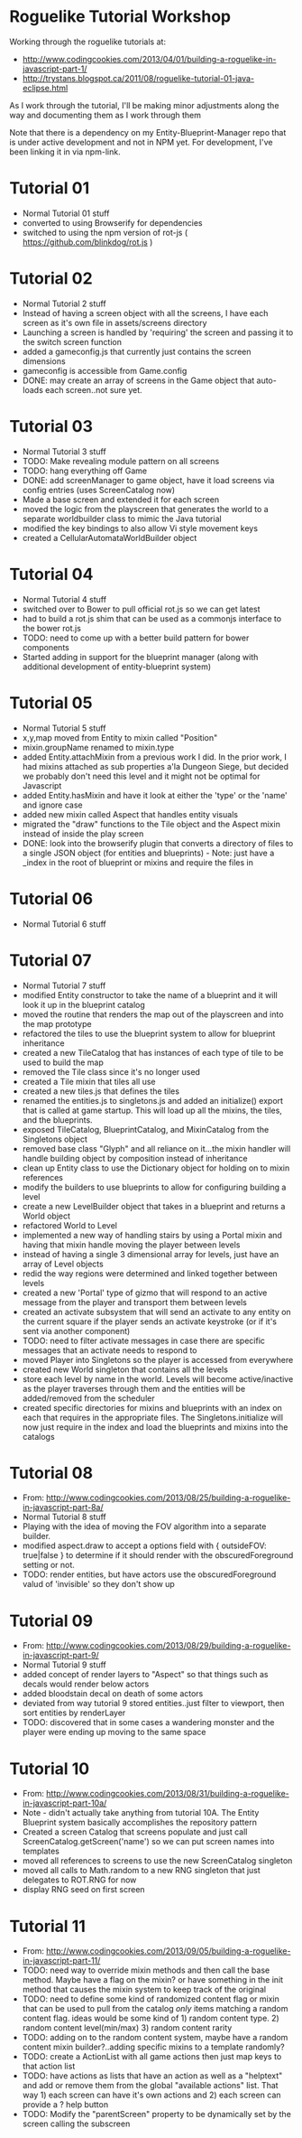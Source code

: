 Roguelike Tutorial Workshop
===============

Working through the roguelike tutorials at:
* http://www.codingcookies.com/2013/04/01/building-a-roguelike-in-javascript-part-1/
* http://trystans.blogspot.ca/2011/08/roguelike-tutorial-01-java-eclipse.html

As I work through the tutorial, I'll be making minor adjustments along the way and documenting them as I work through them

Note that there is a dependency on my Entity-Blueprint-Manager repo that is under active development and not in NPM yet.  For development, I've been linking it in via npm-link.

Tutorial 01
====
* Normal Tutorial 01 stuff
* converted to using Browserify for dependencies
* switched to using the npm version of rot-js ( https://github.com/blinkdog/rot.js )

Tutorial 02
====
* Normal Tutorial 2 stuff
* Instead of having a screen object with all the screens, I have each screen as it's own file in assets/screens directory
* Launching a screen is handled by 'requiring' the screen and passing it to the switch screen function
* added a gameconfig.js that currently just contains the screen dimensions
* gameconfig is accessible from Game.config
* DONE: may create an array of screens in the Game object that auto-loads each screen..not sure yet.

Tutorial 03
====
* Normal Tutorial 3 stuff
* TODO: Make revealing module pattern on all screens
* TODO: hang everything off Game
* DONE: add screenManager to game object, have it load screens via config entries (uses ScreenCatalog now)
* Made a base screen and extended it for each screen
* moved the logic from the playscreen that generates the world to a separate worldbuilder class to mimic the Java tutorial
* modified the key bindings to also allow Vi style movement keys
* created a CellularAutomataWorldBuilder object

Tutorial 04
====
* Normal Tutorial 4 stuff
* switched over to Bower to pull official rot.js so we can get latest
* had to build a rot.js shim that can be used as a commonjs interface to the bower rot.js
* TODO: need to come up with a better build pattern for bower components
* Started adding in support for the blueprint manager (along with additional development of entity-blueprint system)

Tutorial 05
===
* Normal Tutorial 5 stuff
* x,y,map moved from Entity to mixin called "Position"
* mixin.groupName renamed to mixin.type
* added Entity.attachMixin from a previous work I did.  In the prior work, I had mixins attached as sub properties a'la Dungeon Siege, but decided we probably don't need this level and it might not be optimal for Javascript
* added Entity.hasMixin and have it look at either the 'type' or the 'name' and ignore case
* added new mixin called Aspect that handles entity visuals
* migrated the "draw" functions to the Tile object and the Aspect mixin instead of inside the play screen
* DONE: look into the browserify plugin that converts a directory of files to a single JSON object (for entities and blueprints) - Note: just have a _index in the root of blueprint or mixins and require the files in


Tutorial 06
===
* Normal Tutorial 6 stuff

Tutorial 07
===
* Normal Tutorial 7 stuff
* modified Entity constructor to take the name of a blueprint and it will look it up in the blueprint catalog
* moved the routine that renders the map out of the playscreen and into the map prototype
* refactored the tiles to use the blueprint system to allow for blueprint inheritance
* created a new TileCatalog that has instances of each type of tile to be used to build the map
* removed the Tile class since it's no longer used
* created a Tile mixin that tiles all use
* created a new tiles.js that defines the tiles
* renamed the entities.js to singletons.js and added an initialize() export that is called at game startup.  This will load up all the mixins, the tiles, and the blueprints.
* exposed TileCatalog, BlueprintCatalog, and MixinCatalog from the Singletons object
* removed base class "Glyph" and all reliance on it...the mixin handler will handle building object by composition instead of inheritance
* clean up Entity class to use the Dictionary object for holding on to mixin references
* modify the builders to use blueprints to allow for configuring building a level
* create a new LevelBuilder object that takes in a blueprint and returns a World object
* refactored World to Level
* implemented a new way of handling stairs by using a Portal mixin and having that mixin handle moving the player between levels
* instead of having a single 3 dimensional array for levels, just have an array of Level objects
* redid the way regions were determined and linked together between levels
* created a new 'Portal' type of gizmo that will respond to an active message from the player and transport them between levels
* created an activate subsystem that will send an activate to any entity on the current square if the player sends an activate keystroke (or if it's sent via another component)
* TODO: need to filter activate messages in case there are specific messages that an activate needs to respond to
* moved Player into Singletons so the player is accessed from everywhere
* created new World singleton that contains all the levels
* store each level by name in the world.  Levels will become active/inactive as the player traverses through them and the entities will be added/removed from the scheduler
* created specific directories for mixins and blueprints with an index on each that requires in the appropriate files.  The Singletons.initialize will now just require in the index and load the blueprints and mixins into the catalogs

Tutorial 08 
====
* From: http://www.codingcookies.com/2013/08/25/building-a-roguelike-in-javascript-part-8a/
* Normal Tutorial 8 stuff
* Playing with the idea of moving the FOV algorithm into a separate builder.
* modified aspect.draw to accept a options field with { outsideFOV: true|false } to determine if it should render with the obscuredForeground setting or not.
* TODO: render entities, but have actors use the obscuredForeground valud of 'invisible' so they don't show up

Tutorial 09
====
* From: http://www.codingcookies.com/2013/08/29/building-a-roguelike-in-javascript-part-9/
* Normal Tutorial 9 stuff
* added concept of render layers to "Aspect" so that things such as decals would render below actors
* added bloodstain decal on death of some actors
* deviated from way tutorial 9 stored entities..just filter to viewport, then sort entities by renderLayer
* TODO: discovered that in some cases a wandering monster and the player were ending up moving to the same space

Tutorial 10
====
* From: http://www.codingcookies.com/2013/08/31/building-a-roguelike-in-javascript-part-10a/
* Note - didn't actually take anything from tutorial 10A.  The Entity Blueprint system basically accomplishes the repository pattern
* Created a screen Catalog that screens populate and just call ScreenCatalog.getScreen('name') so we can put screen names into templates
* moved all references to screens to use the new ScreenCatalog singleton
* moved all calls to Math.random to a new RNG singleton that just delegates to ROT.RNG for now
* display RNG seed on first screen

Tutorial 11
====
* From: http://www.codingcookies.com/2013/09/05/building-a-roguelike-in-javascript-part-11/
* TODO: need way to override mixin methods and then call the base method.  Maybe have a flag on the mixin? or have something in the init method that causes the mixin system to keep track of the original
* TODO: need to define some kind of randomized content flag or mixin that can be used to pull from the catalog *only* items matching a random content flag.  ideas would be some kind of 1) random content type.  2) random content level(min/max) 3) random content rarity
* TODO: adding on to the random content system, maybe have a random content mixin builder?..adding specific mixins to a template randomly?
* TODO: create a ActionList with all game actions then just map keys to that action list
* TODO: have actions as lists that have an action as well as a "helptext" and add or remove them from the global "available actions" list.  That way 1) each screen can have it's own actions and 2) each screen can provide a ? help button
* TODO: Modify the "parentScreen" property to be dynamically set by the screen calling the subscreen


